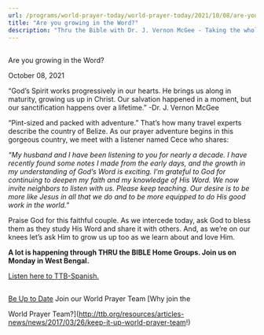 ```yaml
---
url: /programs/world-prayer-today/world-prayer-today/2021/10/08/are-you-growing-in-the-word
title: "Are you growing in the Word?"
description: "Thru the Bible with Dr. J. Vernon McGee - Taking the whole Word to the whole world"
---
```







## 
 Are you growing in the Word?


October 08, 2021




“God’s Spirit works progressively in our hearts. He brings us along in maturity, growing us up in Christ. Our salvation happened in a moment, but our sanctification happens over a lifetime.” -Dr. J. Vernon McGee

“Pint-sized and packed with adventure.” That’s how many travel experts describe the country of Belize. As our prayer adventure begins in this gorgeous country, we meet with a listener named Cece who shares:

*“My husband and I have been listening to you for nearly a decade. I have recently found some notes I made from the early days, and the growth in my understanding of God’s Word is exciting. I’m grateful to God for continuing to deepen my faith and my knowledge of His Word. We now invite neighbors to listen with us. Please keep teaching. Our desire is to be more like Jesus in all that we do and to be more equipped to do His good work in the world.”*

Praise God for this faithful couple. As we intercede today, ask God to bless them as they study His Word and share it with others. And, as we’re on our knees let’s ask Him to grow us up too as we learn about and love Him.

**A lot is happening through THRU the BIBLE Home Groups. Join us on Monday in West Bengal.**

[Listen here to TTB-Spanish.](https://ttb.twr.org/home/day,340/language,SPA-LAT)







## 




[Be Up to Date](http://feeds.feedburner.com/WorldPrayerToday "World Prayer Today RSS Feed")
Join our World Prayer Team
[Why join the  

World Prayer Team?](http://ttb.org/resources/articles-news/news/2017/03/26/keep-it-up-world-prayer-team!)




